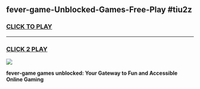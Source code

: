 
## fever-game-Unblocked-Games-Free-Play #tiu2z
<h3>
<a href="https://us.freeplayer.one?title=fever-game&ref=9M">CLICK TO PLAY</a></h3>
<hr>

<h3>
<a href="https://us.freeplayer.one?title=fever-game&ref=9M">CLICK 2 PLAY</a>
  
</h3>

<a href="https://us.freeplayer.one?title=fever-game&ref=9M"><img src="https://clearcache.store/games.png"></a>


**fever-game games unblocked: Your Gateway to Fun and Accessible Online Gaming**
